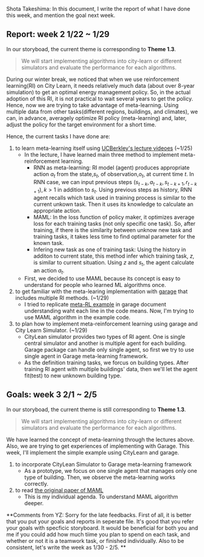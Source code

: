 Shota Takeshima: In this document, I write the report of what I have done this week, and mention the goal next week.

## Report: week 2 1/22 ~ 1/29

In our storyboad, the current theme is corresponding to **Theme 1.3**.

> We will start implementing algorithms into city-learn or different simulators and evaluate the performance for each algorithms. 

During our winter break, we noticed that when we use reinforcement learning(RI) on City Learn, it needs relatively much data (about over 8-year simulation) to get an optimal energy management policy. So, in the actual adoption of this RI, it is not practical to wait several years to get the policy. Hence, now we are trying to take advantage of meta-learning. Using multiple data from other tasks(different regions, buildings, and climates), we can, in advance, averagely optimize RI policy (meta-learning) and, later, adjust the policy for the target environment for a short time.

Hence, the current tasks I have done are:
1. to learn meta-learning itself using [UCBerkley's lecture videoes](https://www.youtube.com/watch?v=mftNApIM1Yc&list=PL_iWQOsE6TfURIIhCrlt-wj9ByIVpbfGc&index=97) (~1/25)
    * In the lecture, I have learned main three method to implement meta-reinforcement learning. 
      * RNN as meta-learning: RI model (agent) produces appropriate action $a_t$ from the state,$s_t$, of observation,$o_t$, at current time $t$. In RNN case, we can input previous steps $(s_{t-k}, a_{t-k}, s_{t-k+1}, r_{t-k+1}), k > 1$ in addition to $s_t$. Using previous steps as history, RNN agent recalls which task used in training process is similar to the current unkown task. Then it uses its knowledge to calculate an appropriate action.
      * MAML: In the loss function of policy maker, it optimizes average loss for each training tasks (not only specific one task). So, after training, if there is the similarity between unknow new task and training tasks, it takes less time to find optimal parameter for the known task.
      * Infering new task as one of training task: Using the history in additon to current state, this method infer which training task, $z$, is similar to current situation.  Using $z$ and $s_t$, the agent calculate an action $a_t$. 
    * First, we decided to use MAML because its concept is easy to understand for people who learned ML algorithms once.
2. to get familiar with the meta-learing implementation with [garage](https://github.com/rlworkgroup/garage) that includes multiple RI methods. (~1/29)
    * I tried to replicate [meta-RL example](https://garage.readthedocs.io/en/latest/user/meta_multi_task_rl_exp.html#) in garage document understanding waht each line in the code means. Now, I'm trying to use MAML algorithm in the example code.
3. to plan how to implement meta-reinforcement learning using garage and City Learn Simulator. (~1/29)
    * CityLean simulator provides two types of RI agent. One is single central simulator and another is multiple agent for each building. Garage package can handle only single agent, so first we try to use single agent in Garage meta-learning framework.
    * As the definition training tasks, we forcus on building types. After training RI agent with multiple buildings' data, then we'll let the agent fit(test) to new unknown building type.


## Goals: week 3 2/1 ~ 2/5

In our storyboad, the current theme is still corresponding to **Theme 1.3**.

> We will start implementing algorithms into city-learn or different simulators and evaluate the performance for each algorithms. 

We have learned the concept of meta-learning through the lectures above. Also, we are trying to get experiences of implementing with Garage. This week, I'll implement the simple example using CityLearn and garage.

1. to incorporate CityLean Simulator to Garage meta-learning framework
   * As a prototype, we focus on one single agent that manages only one type of building. Then, we observe the meta-learning works correctly.
2. to read [the original paper of MAML](https://arxiv.org/abs/1910.10897)
   * This is my individual agenda. To understand MAML algorithm deeper.

**Comments from YZ: Sorry for the late feedbacks. First of all, it is better that you put your goals and reports in seperate file. It's good that you refer your goals with specficic storyboard. It would be beneficial for both you and me if you could add how much tiime you plan to spend on each task, and whether or not it is a teamwork task, or finished individually. Also to be consistent, let's write the week as 1/30 - 2/5. **
